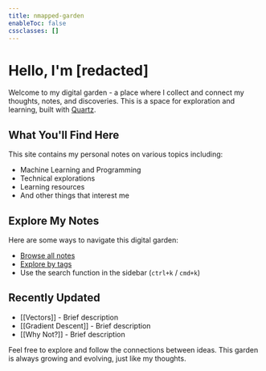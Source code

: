 ```yaml
---
title: nmapped-garden
enableToc: false
cssclasses: []
---
```


# Hello, I'm [redacted]

Welcome to my digital garden - a place where I collect and connect my thoughts, notes, and discoveries. This is a space for exploration and learning, built with [Quartz](https://quartz.jzhao.xyz/).

## What You'll Find Here

This site contains my personal notes on various topics including:

- Machine Learning and Programming
- Technical explorations
- Learning resources
- And other things that interest me

## Explore My Notes

Here are some ways to navigate this digital garden:

- [Browse all notes](/notes)
- [Explore by tags](/tags)
- Use the search function in the sidebar (`ctrl+k` / `cmd+k`)

## Recently Updated

- [[Vectors]] - Brief description
- [[Gradient Descent]] - Brief description
- [[Why Not?]] - Brief description

Feel free to explore and follow the connections between ideas. This garden is always growing and evolving, just like my thoughts.
